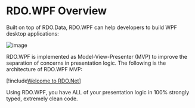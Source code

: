 # RDO.WPF Overview

Built on top of RDO.Data, RDO.WPF can help developers to build WPF desktop applications:

![image](/images/RdoWpfOverview.jpg)

RDO.WPF is implemented as Model-View-Presenter (MVP) to improve the separation of concerns in presentation logic. The following is the architecture of RDO.WPF MVP:

[!include[Welcome to RDO.Net](../_rdo_wpf_mvp_architecture.md)]

Using RDO.WPF, you have ALL of your presentation logic in 100% strongly typed, extremely clean code.
